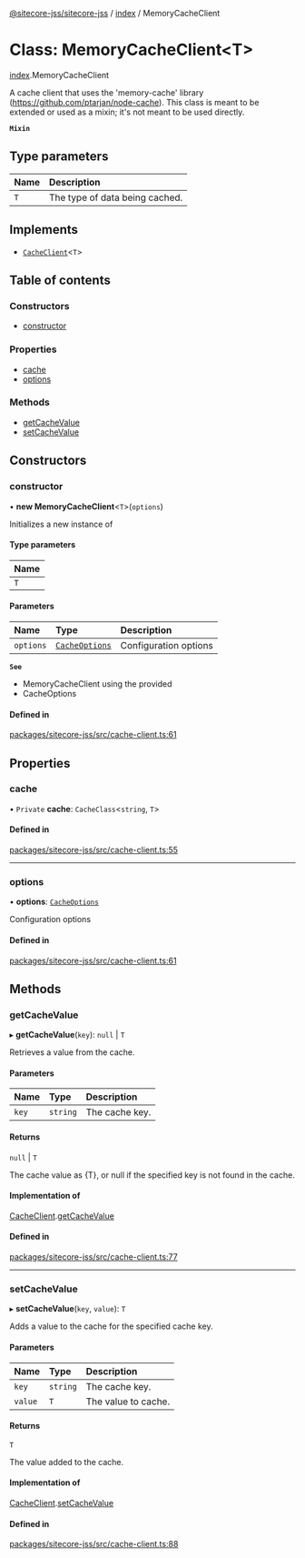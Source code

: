 [@sitecore-jss/sitecore-jss](../README.md) / [index](../modules/index.md) / MemoryCacheClient

# Class: MemoryCacheClient\<T\>

[index](../modules/index.md).MemoryCacheClient

A cache client that uses the 'memory-cache' library (https://github.com/ptarjan/node-cache).
This class is meant to be extended or used as a mixin; it's not meant to be used directly.

**`Mixin`**

## Type parameters

| Name | Description |
| :------ | :------ |
| `T` | The type of data being cached. |

## Implements

- [`CacheClient`](../interfaces/index.CacheClient.md)\<`T`\>

## Table of contents

### Constructors

- [constructor](index.MemoryCacheClient.md#constructor)

### Properties

- [cache](index.MemoryCacheClient.md#cache)
- [options](index.MemoryCacheClient.md#options)

### Methods

- [getCacheValue](index.MemoryCacheClient.md#getcachevalue)
- [setCacheValue](index.MemoryCacheClient.md#setcachevalue)

## Constructors

### constructor

• **new MemoryCacheClient**\<`T`\>(`options`)

Initializes a new instance of

#### Type parameters

| Name |
| :------ |
| `T` |

#### Parameters

| Name | Type | Description |
| :------ | :------ | :------ |
| `options` | [`CacheOptions`](../interfaces/index.CacheOptions.md) | Configuration options |

**`See`**

 - MemoryCacheClient using the provided
 - CacheOptions

#### Defined in

[packages/sitecore-jss/src/cache-client.ts:61](https://github.com/Sitecore/jss/blob/92ee544ea/packages/sitecore-jss/src/cache-client.ts#L61)

## Properties

### cache

• `Private` **cache**: `CacheClass`\<`string`, `T`\>

#### Defined in

[packages/sitecore-jss/src/cache-client.ts:55](https://github.com/Sitecore/jss/blob/92ee544ea/packages/sitecore-jss/src/cache-client.ts#L55)

___

### options

• **options**: [`CacheOptions`](../interfaces/index.CacheOptions.md)

Configuration options

#### Defined in

[packages/sitecore-jss/src/cache-client.ts:61](https://github.com/Sitecore/jss/blob/92ee544ea/packages/sitecore-jss/src/cache-client.ts#L61)

## Methods

### getCacheValue

▸ **getCacheValue**(`key`): ``null`` \| `T`

Retrieves a value from the cache.

#### Parameters

| Name | Type | Description |
| :------ | :------ | :------ |
| `key` | `string` | The cache key. |

#### Returns

``null`` \| `T`

The cache value as {T}, or null if the specified key is not found in the cache.

#### Implementation of

[CacheClient](../interfaces/index.CacheClient.md).[getCacheValue](../interfaces/index.CacheClient.md#getcachevalue)

#### Defined in

[packages/sitecore-jss/src/cache-client.ts:77](https://github.com/Sitecore/jss/blob/92ee544ea/packages/sitecore-jss/src/cache-client.ts#L77)

___

### setCacheValue

▸ **setCacheValue**(`key`, `value`): `T`

Adds a value to the cache for the specified cache key.

#### Parameters

| Name | Type | Description |
| :------ | :------ | :------ |
| `key` | `string` | The cache key. |
| `value` | `T` | The value to cache. |

#### Returns

`T`

The value added to the cache.

#### Implementation of

[CacheClient](../interfaces/index.CacheClient.md).[setCacheValue](../interfaces/index.CacheClient.md#setcachevalue)

#### Defined in

[packages/sitecore-jss/src/cache-client.ts:88](https://github.com/Sitecore/jss/blob/92ee544ea/packages/sitecore-jss/src/cache-client.ts#L88)
